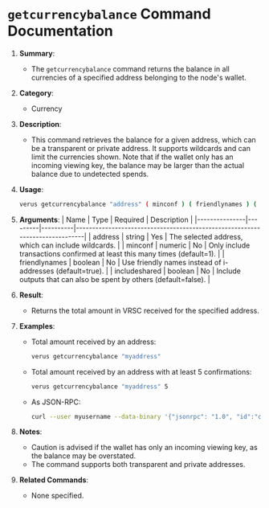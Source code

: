 # `getcurrencybalance` Command Documentation

1. **Summary**: 
   - The `getcurrencybalance` command returns the balance in all currencies of a specified address belonging to the node's wallet.

2. **Category**: 
   - Currency

3. **Description**: 
   - This command retrieves the balance for a given address, which can be a transparent or private address. It supports wildcards and can limit the currencies shown. Note that if the wallet only has an incoming viewing key, the balance may be larger than the actual balance due to undetected spends.

4. **Usage**: 
   ```bash
   verus getcurrencybalance "address" ( minconf ) ( friendlynames ) ( includeshared )
   ```

5. **Arguments**: 
   | Name          | Type    | Required | Description                                                                 |
   |---------------|---------|----------|-----------------------------------------------------------------------------|
   | address       | string  | Yes      | The selected address, which can include wildcards.                          |
   | minconf       | numeric | No       | Only include transactions confirmed at least this many times (default=1).   |
   | friendlynames | boolean | No       | Use friendly names instead of i-addresses (default=true).                   |
   | includeshared | boolean | No       | Include outputs that can also be spent by others (default=false).           |

6. **Result**: 
   - Returns the total amount in VRSC received for the specified address.

7. **Examples**: 
   - Total amount received by an address:
     ```bash
     verus getcurrencybalance "myaddress"
     ```
   - Total amount received by an address with at least 5 confirmations:
     ```bash
     verus getcurrencybalance "myaddress" 5
     ```
   - As JSON-RPC:
     ```bash
     curl --user myusername --data-binary '{"jsonrpc": "1.0", "id":"curltest", "method": "getcurrencybalance", "params": ["myaddress", 5] }' -H 'content-type: text/plain;' http://127.0.0.1:27486/
     ```

8. **Notes**: 
   - Caution is advised if the wallet has only an incoming viewing key, as the balance may be overstated.
   - The command supports both transparent and private addresses.

9. **Related Commands**: 
   - None specified. 